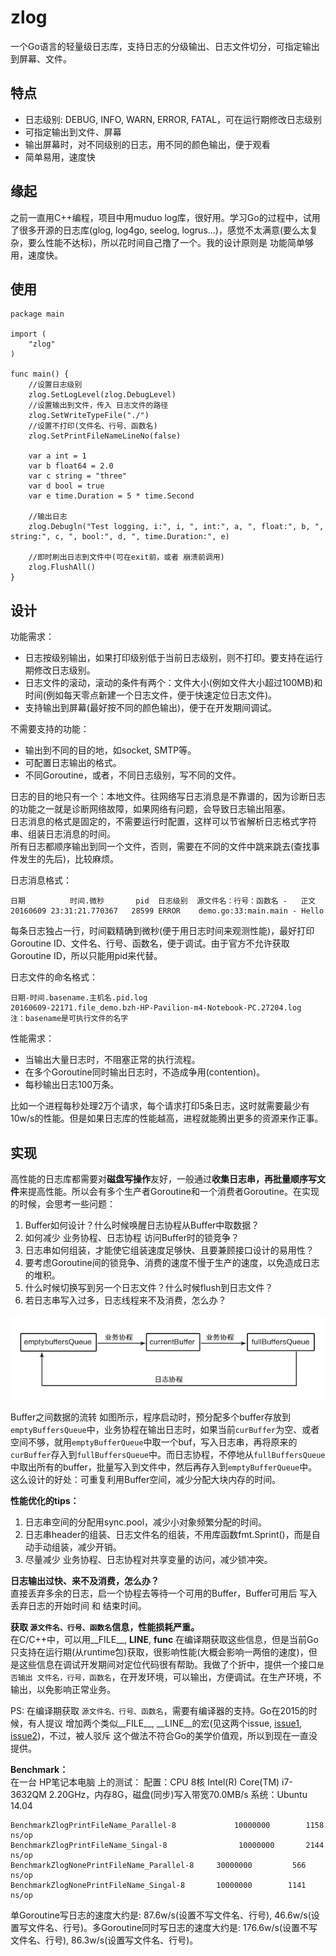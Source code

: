 
# zlog

一个Go语言的轻量级日志库，支持日志的分级输出、日志文件切分，可指定输出到屏幕、文件。

## 特点

- 日志级别: DEBUG, INFO, WARN, ERROR, FATAL，可在运行期修改日志级别
- 可指定输出到文件、屏幕
- 输出屏幕时，对不同级别的日志，用不同的颜色输出，便于观看
- 简单易用，速度快

## 缘起

之前一直用C++编程，项目中用muduo log库，很好用。学习Go的过程中，试用了很多开源的日志库(glog, log4go, seelog, logrus...)，感觉不太满意(要么太复杂，要么性能不达标)，所以花时间自己撸了一个。我的设计原则是 功能简单够用，速度快。

## 使用

	package main

	import (
		"zlog"
	)

	func main() {
		//设置日志级别
		zlog.SetLogLevel(zlog.DebugLevel)
		//设置输出到文件，传入 日志文件的路径
		zlog.SetWriteTypeFile("./")
		//设置不打印(文件名、行号、函数名)
		zlog.SetPrintFileNameLineNo(false)

		var a int = 1
		var b float64 = 2.0
		var c string = "three"
		var d bool = true
		var e time.Duration = 5 * time.Second

		//输出日志
		zlog.Debugln("Test logging, i:", i, ", int:", a, ", float:", b, ", string:", c, ", bool:", d, ", time.Duration:", e)

		//即时刷出日志到文件中(可在exit前，或者 崩溃前调用)
		zlog.FlushAll()
	}

## 设计

功能需求：

- 日志按级别输出，如果打印级别低于当前日志级别，则不打印。要支持在运行期修改日志级别。
- 日志文件的滚动，滚动的条件有两个：文件大小(例如文件大小超过100MB)和时间(例如每天零点新建一个日志文件，便于快速定位日志文件)。
- 支持输出到屏幕(最好按不同的颜色输出)，便于在开发期间调试。

不需要支持的功能：

- 输出到不同的目的地，如socket, SMTP等。
- 可配置日志输出的格式。
- 不同Goroutine，或者，不同日志级别，写不同的文件。

日志的目的地只有一个：本地文件。往网络写日志消息是不靠谱的，因为诊断日志的功能之一就是诊断网络故障，如果网络有问题，会导致日志输出阻塞。  
日志消息的格式是固定的，不需要运行时配置，这样可以节省解析日志格式字符串、组装日志消息的时间。  
所有日志都顺序输出到同一个文件，否则，需要在不同的文件中跳来跳去(查找事件发生的先后)，比较麻烦。  

日志消息格式：  

    日期  	    时间.微秒   	pid  日志级别  源文件名：行号：函数名 -   正文
    20160609 23:31:21.770367   28599 ERROR    demo.go:33:main.main - Hello

每条日志独占一行，时间戳精确到微秒(便于用日志时间来观测性能)，最好打印Goroutine ID、文件名、行号、函数名，便于调试。由于官方不允许获取Goroutine ID，所以只能用pid来代替。

日志文件的命名格式：  

    日期-时间.basename.主机名.pid.log
    20160609-22171.file_demo.bzh-HP-Pavilion-m4-Notebook-PC.27204.log
    注：basename是可执行文件的名字

性能需求：

- 当输出大量日志时，不阻塞正常的执行流程。
- 在多个Goroutine同时输出日志时，不造成争用(contention)。
- 每秒输出日志100万条。

比如一个进程每秒处理2万个请求，每个请求打印5条日志，这时就需要最少有10w/s的性能。但是如果日志库的性能越高，进程就能腾出更多的资源来作正事。

## 实现

高性能的日志库都需要对**磁盘写操作**友好，一般通过**收集日志串，再批量顺序写文件**来提高性能。所以会有多个生产者Goroutine和一个消费者Goroutine。在实现的时候，会思考一些问题：

1. Buffer如何设计？什么时候唤醒日志协程从Buffer中取数据？
2. 如何减少 业务协程、日志协程 访问Buffer时的锁竞争？
3. 日志串如何组装，才能使它组装速度足够快、且要兼顾接口设计的易用性？
4. 要考虑Goroutine间的锁竞争、消费的速度不慢于生产的速度，以免造成日志的堆积。
5. 什么时候切换写到另一个日志文件？什么时候flush到日志文件？
6. 若日志串写入过多，日志线程来不及消费，怎么办？

![buffer](./buffer.jpg)

Buffer之间数据的流转 如图所示，程序启动时，预分配多个buffer存放到`emptyBuffersQueue`中，业务协程在输出日志时，如果当前`curBuffer`为空、或者空间不够，就用`emptyBufferQueue`中取一个buf，写入日志串，再将原来的`curBuffer`存入到`fullBuffersQueue`中。而日志协程，不停地从`fullBuffersQueue`中取出所有的buffer，批量写入到文件中，然后再存入到`emptyBufferQueue`中。  
这么设计的好处：可重复利用Buffer空间，减少分配大块内存的时间。  

**性能优化的tips：**

1. 日志串空间的分配用sync.pool，减少小对象频繁分配的时间。
2. 日志串header的组装、日志文件名的组装，不用库函数fmt.Sprint()，而是自动手动组装，减少开销。
3. 尽量减少 业务协程、日志协程对共享变量的访问，减少锁冲突。

**日志输出过快、来不及消费，怎么办？**  
直接丢弃多余的日志，启一个协程去等待一个可用的Buffer，Buffer可用后 写入 丢弃日志的开始时间 和 结束时间。  

**获取 `源文件名、行号、函数名`信息，性能损耗严重。**  
在C/C++中，可以用__FILE__, __LINE__, __func__ 在编译期获取这些信息，但是当前Go只支持在运行期(从runtime包)获取，很影响性能(大概会影响一两倍的速度)，但是这些信息在调试开发期间对定位代码很有帮助。我做了个折中，提供一个接口`是否输出 文件名，行号，函数名`，在开发环境，可以输出，方便调试。在生产环境，不输出，以免影响正常业务。  

PS: 在编译期获取 `源文件名、行号、函数名`，需要有编译器的支持。Go在2015的时候，有人提议 增加两个类似__FILE__, __LINE__的宏(见这两个issue, [issue1](https://github.com/Sirupsen/logrus/issues/63), [issue2](https://github.com/golang/go/issues/12876))，不过，被人驳斥 这个做法不符合Go的美学价值观，所以到现在一直没提供。  

**Benchmark：**  
在一台   HP笔记本电脑 上的测试：
配置：CPU 8核 Intel(R) Core(TM) i7-3632QM 2.20GHz，内存8G，磁盘(同步)写入带宽70.0MB/s
系统：Ubuntu 14.04

    BenchmarkZlogPrintFileName_Parallel-8    	      10000000	      1158 ns/op
    BenchmarkZlogPrintFileName_Singal-8                10000000	      2144 ns/op
    BenchmarkZlogNonePrintFileName_Parallel-8	  30000000	       566 ns/op
    BenchmarkZlogNonePrintFileName_Singal-8  	  10000000	      1141 ns/op

单Goroutine写日志的速度大约是: 87.6w/s(设置不写文件名、行号), 46.6w/s(设置写文件名、行号)。多Goroutine同时写日志的速度大约是: 176.6w/s(设置不写文件名、行号), 86.3w/s(设置写文件名、行号)。




